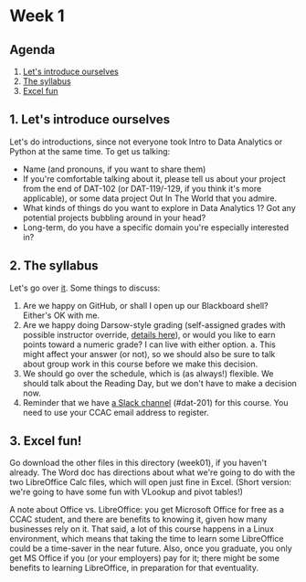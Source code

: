 # Week 1

## Agenda
1. [Let's introduce ourselves](#introductions)
2. [The syllabus](#syllabus)
3. [Excel fun](#excel)

## <span id="introductions">1. Let's introduce ourselves</span>

Let's do introductions, since not everyone took Intro to Data Analytics or Python at the same time. 
To get us talking:
* Name (and pronouns, if you want to share them)
* If you're comfortable talking about it, please tell us about your project from the end of DAT-102 (or DAT-119/-129, if you think it's more applicable), or some data project Out In The World that you admire.
* What kinds of things do you want to explore in Data Analytics 1? Got any potential projects bubbling around in your head?  
* Long-term, do you have a specific domain you're especially interested in?

## <span id="syllabus">2. The syllabus</span>

Let's go over [it](../files/DAT-201_Course_Outline_2020_Spring.docx). Some things to discuss:
1. Are we happy on GitHub, or shall I open up our Blackboard shell? Either's OK with me. 
2. Are we happy doing Darsow-style grading (self-assigned grades with possible instructor override, [details here](https://technologyrediscovery.net/coursesGen/trgrading.html)), or would you like to earn points toward a numeric grade? I can live with either option.
    a. This might affect your answer (or not), so we should also be sure to talk about group work in this course before we make this decision.
3. We should go over the schedule, which is (as always!) flexible. We should talk about the Reading Day, but we don't have to make a decision now.
4. Reminder that we have [a Slack channel](https://ccac-data-analytics.slack.com) (#dat-201) for this course. You need to use your CCAC email address to register.

## <span id="excel">3. Excel fun!</span>

Go download the other files in this directory (week01), if you haven't already. The Word doc has directions about what we're going to do with the two LibreOffice Calc files, which will open just fine in Excel. (Short version: we're going to have some fun with VLookup and pivot tables!)

A note about Office vs. LibreOffice: you get Microsoft Office for free as a CCAC student, and there are benefits to knowing it, given how many businesses rely on it. That said, a lot of this course happens in a Linux environment, which means that taking the time to learn some LibreOffice could be a time-saver in the near future. Also, once you graduate, you only get MS Office if you (or your employers) pay for it; there might be some benefits to learning LibreOffice, in preparation for that eventuality.  
